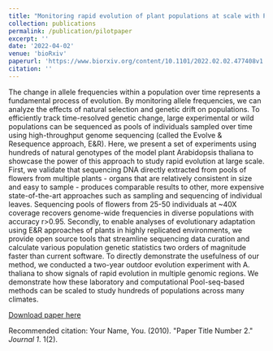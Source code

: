 ```yaml
---
title: "Monitoring rapid evolution of plant populations at scale with Pool-Sequencing"
collection: publications
permalink: /publication/pilotpaper
excerpt: ''
date: '2022-04-02'
venue: 'bioRxiv'
paperurl: 'https://www.biorxiv.org/content/10.1101/2022.02.02.477408v1'
citation: ''
---
```

The change in allele frequencies within a population over time represents a fundamental process of evolution. By monitoring allele frequencies, we can analyze the effects of natural selection and genetic drift on populations. To efficiently track time-resolved genetic change, large experimental or wild populations can be sequenced as pools of individuals sampled over time using high-throughput genome sequencing (called the Evolve & Resequence approach, E&R). Here, we present a set of experiments using hundreds of natural genotypes of the model plant Arabidopsis thaliana to showcase the power of this approach to study rapid evolution at large scale. First, we validate that sequencing DNA directly extracted from pools of flowers from multiple plants - organs that are relatively consistent in size and easy to sample - produces comparable results to other, more expensive state-of-the-art approaches such as sampling and sequencing of individual leaves. Sequencing pools of flowers from 25-50 individuals at ~40X coverage recovers genome-wide frequencies in diverse populations with accuracy r>0.95. Secondly, to enable analyses of evolutionary adaptation using E&R approaches of plants in highly replicated environments, we provide open source tools that streamline sequencing data curation and calculate various population genetic statistics two orders of magnitude faster than current software. To directly demonstrate the usefulness of our method, we conducted a two-year outdoor evolution experiment with A. thaliana to show signals of rapid evolution in multiple genomic regions. We demonstrate how these laboratory and computational Pool-seq-based methods can be scaled to study hundreds of populations across many climates.

[Download paper here](https://moiexpositoalonsolab.github.io//files/czechruetal2022.pdf)

Recommended citation: Your Name, You. (2010). "Paper Title Number 2." <i>Journal 1</i>. 1(2).